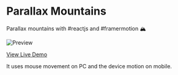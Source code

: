 # Parallax Mountains

Parallax mountains with #reactjs and #framermotion 🏔️

![Preview](https://media.licdn.com/dms/image/D4D22AQF6HHu4QWdU2g/feedshare-shrink_800/0/1707052917190?e=1711584000&v=beta&t=l7r-FNX0L88OoxzWDkuS5aY4FNsEXtw0pQyhQi43Khw)

[View Live Demo](https://parallax-mountains.vercel.app)

It uses mouse movement on PC and the device motion on mobile.
